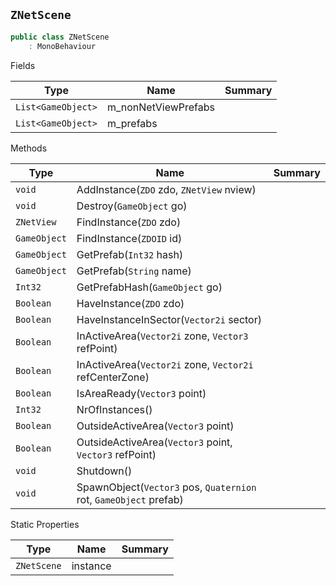 ## `ZNetScene`

```csharp
public class ZNetScene
    : MonoBehaviour

```

Fields

| Type | Name | Summary | 
| --- | --- | --- | 
| `List<GameObject>` | m_nonNetViewPrefabs |  | 
| `List<GameObject>` | m_prefabs |  | 


Methods

| Type | Name | Summary | 
| --- | --- | --- | 
| `void` | AddInstance(`ZDO` zdo, `ZNetView` nview) |  | 
| `void` | Destroy(`GameObject` go) |  | 
| `ZNetView` | FindInstance(`ZDO` zdo) |  | 
| `GameObject` | FindInstance(`ZDOID` id) |  | 
| `GameObject` | GetPrefab(`Int32` hash) |  | 
| `GameObject` | GetPrefab(`String` name) |  | 
| `Int32` | GetPrefabHash(`GameObject` go) |  | 
| `Boolean` | HaveInstance(`ZDO` zdo) |  | 
| `Boolean` | HaveInstanceInSector(`Vector2i` sector) |  | 
| `Boolean` | InActiveArea(`Vector2i` zone, `Vector3` refPoint) |  | 
| `Boolean` | InActiveArea(`Vector2i` zone, `Vector2i` refCenterZone) |  | 
| `Boolean` | IsAreaReady(`Vector3` point) |  | 
| `Int32` | NrOfInstances() |  | 
| `Boolean` | OutsideActiveArea(`Vector3` point) |  | 
| `Boolean` | OutsideActiveArea(`Vector3` point, `Vector3` refPoint) |  | 
| `void` | Shutdown() |  | 
| `void` | SpawnObject(`Vector3` pos, `Quaternion` rot, `GameObject` prefab) |  | 


Static Properties

| Type | Name | Summary | 
| --- | --- | --- | 
| `ZNetScene` | instance |  | 


